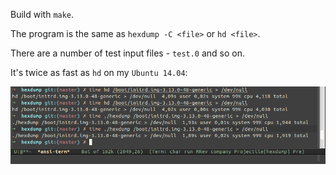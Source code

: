 Build with `make`.

The program is the same as `hexdump -C <file>` or `hd <file>`.

There are a number of test input files - `test.0` and so on.

It's twice as fast as `hd` on my `Ubuntu 14.04`:

[![Demo](https://raw.githubusercontent.com/mkpankov/hexdump/master/bench.png)](https://github.com/mkpankov/hexdump)
